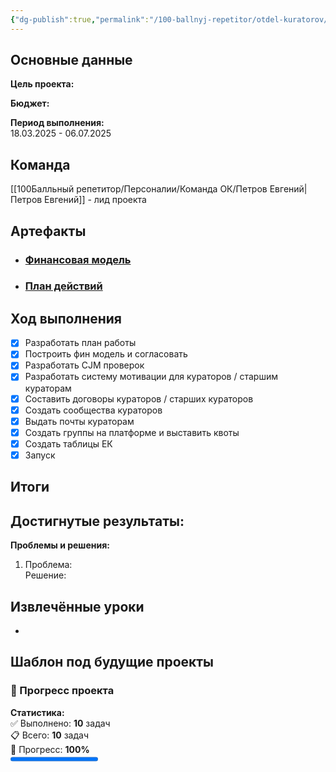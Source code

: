 ```yaml
---
{"dg-publish":true,"permalink":"/100-ballnyj-repetitor/otdel-kuratorov/proekty/arhivnye-proekty/zapusk-godovogo-kursa/","tags":["архивные_проекты"]}
---
```


## Основные данные

**Цель проекта:**  


**Бюджет:**  


**Период выполнения:**  
18.03.2025 - 06.07.2025

## Команда
[[100Балльный репетитор/Персоналии/Команда ОК/Петров Евгений\|Петров Евгений]] - лид проекта  

## Артефакты

- ### [Финансовая модель](https://docs.google.com/spreadsheets/d/1I3AJMBT0UCcEbIRHgp48P_QBbTt81Tetfepo555iAbk/edit?gid=492286250#gid=492286250)
- ### [План действий](https://miro.com/app/board/uXjVJbsp55M=/)

## Ход выполнения

- [x] Разработать план работы
- [x] Построить фин модель и согласовать
- [x] Разработать CJM проверок
- [x] Разработать систему мотивации для кураторов / старшим кураторам
- [x] Составить договоры кураторов / старших кураторов
- [x] Создать сообщества кураторов
- [x] Выдать почты кураторам
- [x] Создать группы на платформе и выставить квоты
- [x] Создать таблицы ЕК
- [x] Запуск

## Итоги

**Достигнутые результаты:**
- 

**Проблемы и решения:**
1. Проблема:   
   Решение: 

## Извлечённые уроки

- 
  

## Шаблон под будущие проекты


<span><span><h3 data-heading="🚀 Прогресс проекта" dir="auto">🚀 Прогресс проекта</h3>
<p dir="auto"><strong>Статистика:</strong><br>
✅ Выполнено: <strong>10</strong> задач<br>
📋 Всего: <strong>10</strong> задач<br>
🎯 Прогресс: <strong>100%</strong><br>
<progress max="100" value="100"></progress></p></span></span>
